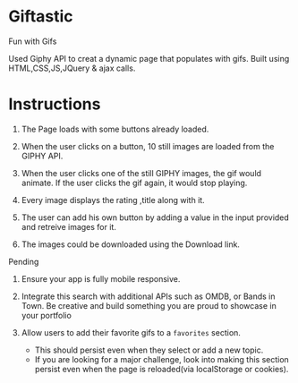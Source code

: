 # Giftastic
Fun with Gifs

Used Giphy API to creat a dynamic page that populates with gifs.
Built using HTML,CSS,JS,JQuery & ajax calls.

# Instructions

1. The Page loads with some buttons already loaded.

2. When the user clicks on a button, 10 still images are loaded from the GIPHY API.

3. When the user clicks one of the still GIPHY images, the gif would animate. If the user clicks the gif again, it would stop playing.

5. Every image displays the rating ,title along with it.

6. The user can add his own button by adding a value in the input provided and retreive images for it.

7. The images could be downloaded using the Download link.


Pending

1. Ensure your app is fully mobile responsive.

5. Integrate this search with additional APIs such as OMDB, or Bands in Town. Be creative and build something you are proud to showcase in your portfolio

6. Allow users to add their favorite gifs to a `favorites` section.
   * This should persist even when they select or add a new topic.
   * If you are looking for a major challenge, look into making this section persist even when the page is reloaded(via localStorage or cookies).

